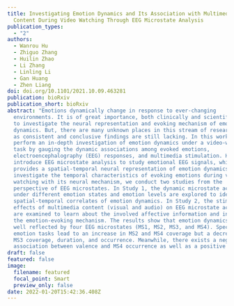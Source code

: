 ```yaml
---
title: Investigating Emotion Dynamics and Its Association with Multimedia
  Content During Video Watching Through EEG Microstate Analysis
publication_types:
  - "2"
authors:
  - Wanrou Hu
  - Zhiguo Zhang
  - Huilin Zhao
  - Li Zhang
  - Linling Li
  - Gan Huang
  - Zhen Liang
doi: doi.org/10.1101/2021.10.09.463281
publication: bioRxiv
publication_short: bioRxiv
abstract: "Emotions dynamically change in response to ever-changing
  environments. It is of great importance, both clinically and scientifically,
  to investigate the neural representation and evoking mechanism of emotion
  dynamics. But, there are many unknown places in this stream of research, such
  as consistent and conclusive findings are still lacking. In this work, we
  perform an in-depth investigation of emotion dynamics under a video-watching
  task by gauging the dynamic associations among evoked emotions,
  electroencephalography (EEG) responses, and multimedia stimulation. Here, we
  introduce EEG microstate analysis to study emotional EEG signals, which
  provides a spatial-temporal neural representation of emotion dynamics. To
  investigate the temporal characteristics of evoking emotions during video
  watching with its neural mechanism, we conduct two studies from the
  perspective of EEG microstates. In Study 1, the dynamic microstate activities
  under different emotion states and emotion levels are explored to identify EEG
  spatial-temporal correlates of emotion dynamics. In Study 2, the stimulation
  effects of multimedia content (visual and audio) on EEG microstate activities
  are examined to learn about the involved affective information and investigate
  the emotion-evoking mechanism. The results show that emotion dynamics could be
  well reflected by four EEG microstates (MS1, MS2, MS3, and MS4). Specifically,
  emotion tasks lead to an increase in MS2 and MS4 coverage but a decrease in
  MS3 coverage, duration, and occurrence. Meanwhile, there exists a negative
  association between valence and MS4 occurrence as well as a positive "
draft: false
featured: false
image:
  filename: featured
  focal_point: Smart
  preview_only: false
date: 2022-01-20T15:42:36.408Z
---
```

